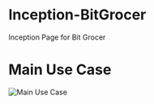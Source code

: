 # Inception-BitGrocer
Inception Page for Bit Grocer

# Main Use Case

![Main Use Case](http://inception.bitgrocer.com/imgs/BITGrocer-MainUseCaseDiagram.png)

